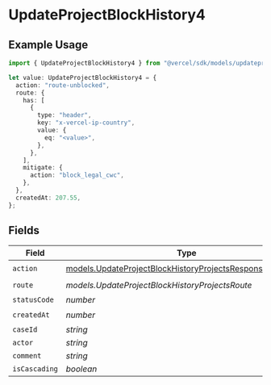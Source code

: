 # UpdateProjectBlockHistory4

## Example Usage

```typescript
import { UpdateProjectBlockHistory4 } from "@vercel/sdk/models/updateprojectop.js";

let value: UpdateProjectBlockHistory4 = {
  action: "route-unblocked",
  route: {
    has: [
      {
        type: "header",
        key: "x-vercel-ip-country",
        value: {
          eq: "<value>",
        },
      },
    ],
    mitigate: {
      action: "block_legal_cwc",
    },
  },
  createdAt: 207.55,
};
```

## Fields

| Field                                                                                                                        | Type                                                                                                                         | Required                                                                                                                     | Description                                                                                                                  |
| ---------------------------------------------------------------------------------------------------------------------------- | ---------------------------------------------------------------------------------------------------------------------------- | ---------------------------------------------------------------------------------------------------------------------------- | ---------------------------------------------------------------------------------------------------------------------------- |
| `action`                                                                                                                     | [models.UpdateProjectBlockHistoryProjectsResponse200Action](../models/updateprojectblockhistoryprojectsresponse200action.md) | :heavy_check_mark:                                                                                                           | N/A                                                                                                                          |
| `route`                                                                                                                      | *models.UpdateProjectBlockHistoryProjectsRoute*                                                                              | :heavy_check_mark:                                                                                                           | N/A                                                                                                                          |
| `statusCode`                                                                                                                 | *number*                                                                                                                     | :heavy_minus_sign:                                                                                                           | N/A                                                                                                                          |
| `createdAt`                                                                                                                  | *number*                                                                                                                     | :heavy_check_mark:                                                                                                           | N/A                                                                                                                          |
| `caseId`                                                                                                                     | *string*                                                                                                                     | :heavy_minus_sign:                                                                                                           | N/A                                                                                                                          |
| `actor`                                                                                                                      | *string*                                                                                                                     | :heavy_minus_sign:                                                                                                           | N/A                                                                                                                          |
| `comment`                                                                                                                    | *string*                                                                                                                     | :heavy_minus_sign:                                                                                                           | N/A                                                                                                                          |
| `isCascading`                                                                                                                | *boolean*                                                                                                                    | :heavy_minus_sign:                                                                                                           | N/A                                                                                                                          |